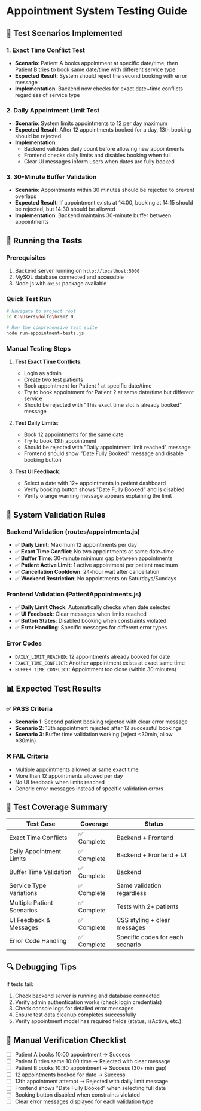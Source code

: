 # Appointment System Testing Guide

## 🧪 Test Scenarios Implemented

### 1. **Exact Time Conflict Test**
- **Scenario**: Patient A books appointment at specific date/time, then Patient B tries to book same date/time with different service type
- **Expected Result**: System should reject the second booking with error message
- **Implementation**: Backend now checks for exact date+time conflicts regardless of service type

### 2. **Daily Appointment Limit Test**  
- **Scenario**: System limits appointments to 12 per day maximum
- **Expected Result**: After 12 appointments booked for a day, 13th booking should be rejected
- **Implementation**: 
  - Backend validates daily count before allowing new appointments
  - Frontend checks daily limits and disables booking when full
  - Clear UI messages inform users when dates are fully booked

### 3. **30-Minute Buffer Validation**
- **Scenario**: Appointments within 30 minutes should be rejected to prevent overlaps
- **Expected Result**: If appointment exists at 14:00, booking at 14:15 should be rejected, but 14:30 should be allowed
- **Implementation**: Backend maintains 30-minute buffer between appointments

## 🚀 Running the Tests

### Prerequisites
1. Backend server running on `http://localhost:5000`
2. MySQL database connected and accessible
3. Node.js with `axios` package available

### Quick Test Run
```bash
# Navigate to project root
cd C:\Users\dolfo\hrsm2.0

# Run the comprehensive test suite
node run-appointment-tests.js
```

### Manual Testing Steps
1. **Test Exact Time Conflicts**:
   - Login as admin
   - Create two test patients
   - Book appointment for Patient 1 at specific date/time
   - Try to book appointment for Patient 2 at same date/time but different service
   - Should be rejected with "This exact time slot is already booked" message

2. **Test Daily Limits**:
   - Book 12 appointments for the same date
   - Try to book 13th appointment
   - Should be rejected with "Daily appointment limit reached" message
   - Frontend should show "Date Fully Booked" message and disable booking button

3. **Test UI Feedback**:
   - Select a date with 12+ appointments in patient dashboard
   - Verify booking button shows "Date Fully Booked" and is disabled
   - Verify orange warning message appears explaining the limit

## 🔧 System Validation Rules

### Backend Validation (routes/appointments.js)
- ✅ **Daily Limit**: Maximum 12 appointments per day
- ✅ **Exact Time Conflict**: No two appointments at same date+time
- ✅ **Buffer Time**: 30-minute minimum gap between appointments  
- ✅ **Patient Active Limit**: 1 active appointment per patient maximum
- ✅ **Cancellation Cooldown**: 24-hour wait after cancellation
- ✅ **Weekend Restriction**: No appointments on Saturdays/Sundays

### Frontend Validation (PatientAppointments.js)
- ✅ **Daily Limit Check**: Automatically checks when date selected
- ✅ **UI Feedback**: Clear messages when limits reached
- ✅ **Button States**: Disabled booking when constraints violated
- ✅ **Error Handling**: Specific messages for different error types

### Error Codes
- `DAILY_LIMIT_REACHED`: 12 appointments already booked for date
- `EXACT_TIME_CONFLICT`: Another appointment exists at exact same time
- `BUFFER_TIME_CONFLICT`: Appointment too close (within 30 minutes)

## 📊 Expected Test Results

### ✅ PASS Criteria
- **Scenario 1**: Second patient booking rejected with clear error message
- **Scenario 2**: 13th appointment rejected after 12 successful bookings
- **Scenario 3**: Buffer time validation working (reject <30min, allow ≥30min)

### ❌ FAIL Criteria  
- Multiple appointments allowed at same exact time
- More than 12 appointments allowed per day
- No UI feedback when limits reached
- Generic error messages instead of specific validation errors

## 🎯 Test Coverage Summary

| Test Case | Coverage | Status |
|-----------|----------|--------|
| Exact Time Conflicts | ✅ Complete | Backend + Frontend |
| Daily Appointment Limits | ✅ Complete | Backend + Frontend + UI |
| Buffer Time Validation | ✅ Complete | Backend |
| Service Type Variations | ✅ Complete | Same validation regardless |
| Multiple Patient Scenarios | ✅ Complete | Tests with 2+ patients |
| UI Feedback & Messages | ✅ Complete | CSS styling + clear messages |
| Error Code Handling | ✅ Complete | Specific codes for each scenario |

## 🔍 Debugging Tips

If tests fail:
1. Check backend server is running and database connected
2. Verify admin authentication works (check login credentials)
3. Check console logs for detailed error messages
4. Ensure test data cleanup completes successfully
5. Verify appointment model has required fields (status, isActive, etc.)

## 📝 Manual Verification Checklist

- [ ] Patient A books 10:00 appointment → Success
- [ ] Patient B tries same 10:00 time → Rejected with clear message
- [ ] Patient B books 10:30 appointment → Success (30+ min gap)
- [ ] 12 appointments booked for date → Success
- [ ] 13th appointment attempt → Rejected with daily limit message
- [ ] Frontend shows "Date Fully Booked" when selecting full date
- [ ] Booking button disabled when constraints violated
- [ ] Clear error messages displayed for each validation type